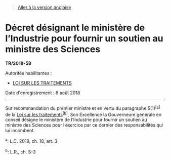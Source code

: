 > [Aller à la version anglaise](/en/Regulations/Statutory%20Instruments/2018/58.md)

# Décret désignant le ministère de l’Industrie pour fournir un soutien au ministre des Sciences

**TR/2018-58**

Autorités habilitantes : 
- [LOI SUR LES TRAITEMENTS](/fr/Lois/Lois%20révisées%20du%20Canada/S/S-3.md)

Date d'enregistrement : 8 août 2018

----------

Sur recommandation du premier ministre et en vertu du paragraphe 5(1)<sup><a href='#nbp_81000-3-1633-F_hq_21266'>[a]</a></sup> de la [Loi sur les traitements](/fr/Lois/Lois%20révisées%20du%20Canada/S/S-3.md)<sup><a href='#nbp_81000-3-1633-F_hq_21267'>[b]</a></sup>, Son Excellence la Gouverneure générale en conseil désigne le ministère de l’Industrie pour fournir un soutien au ministre des Sciences pour l’exercice par ce dernier des responsabilités qui lui incombent.

<a name='nbp_81000-3-1633-F_hq_21266'><sup>a</sup></a>: L.C. 2018, ch. 18, art. 3<br />

<a name='nbp_81000-3-1633-F_hq_21267'><sup>b</sup></a>: L.R., ch. S-3<br />


